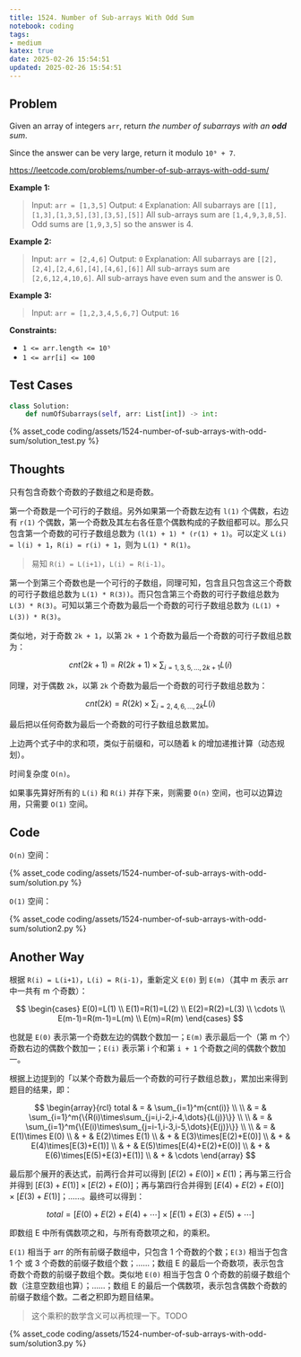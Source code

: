```yaml
---
title: 1524. Number of Sub-arrays With Odd Sum
notebook: coding
tags:
- medium
katex: true
date: 2025-02-26 15:54:51
updated: 2025-02-26 15:54:51
---
```

## Problem

Given an array of integers `arr`, return _the number of subarrays with an **odd** sum_.

Since the answer can be very large, return it modulo `10⁹ + 7`.

<https://leetcode.com/problems/number-of-sub-arrays-with-odd-sum/>

**Example 1:**

> Input: `arr = [1,3,5]`
> Output: `4`
> Explanation: All subarrays are `[[1],[1,3],[1,3,5],[3],[3,5],[5]]`
> All sub-arrays sum are `[1,4,9,3,8,5]`.
> Odd sums are `[1,9,3,5]` so the answer is 4.

**Example 2:**

> Input: `arr = [2,4,6]`
> Output: `0`
> Explanation: All subarrays are `[[2],[2,4],[2,4,6],[4],[4,6],[6]]`
> All sub-arrays sum are `[2,6,12,4,10,6]`.
> All sub-arrays have even sum and the answer is 0.

**Example 3:**

> Input: `arr = [1,2,3,4,5,6,7]`
> Output: `16`

**Constraints:**

- `1 <= arr.length <= 10⁵`
- `1 <= arr[i] <= 100`

## Test Cases

``` python
class Solution:
    def numOfSubarrays(self, arr: List[int]) -> int:
```

{% asset_code coding/assets/1524-number-of-sub-arrays-with-odd-sum/solution_test.py %}

## Thoughts

只有包含奇数个奇数的子数组之和是奇数。

第一个奇数是一个可行的子数组。另外如果第一个奇数左边有 `l(1)` 个偶数，右边有 `r(1)` 个偶数，第一个奇数及其左右各任意个偶数构成的子数组都可以。那么只包含第一个奇数的可行子数组总数为 `(l(1) + 1) * (r(1) + 1)`。可以定义 `L(i) = l(i) + 1`，`R(i) = r(i) + 1`，则为 `L(1) * R(1)`。

> 易知 `R(i) = L(i+1)`，`L(i) = R(i-1)`。

第一个到第三个奇数也是一个可行的子数组，同理可知，包含且只包含这三个奇数的可行子数组总数为 `L(1) * R(3))`。而只包含第三个奇数的可行子数组总数为 `L(3) * R(3)`。可知以第三个奇数为最后一个奇数的可行子数组总数为 `(L(1) + L(3)) * R(3)`。

类似地，对于奇数 `2k + 1`，以第 `2k + 1` 个奇数为最后一个奇数的可行子数组总数为：

$$
cnt(2k+1)=R(2k+1)\times\sum_{i=1,3,5,\dots,2k+1}{L(i)}
$$

同理，对于偶数 `2k`，以第 `2k` 个奇数为最后一个奇数的可行子数组总数为：

$$
cnt(2k)=R(2k)\times\sum_{i=2,4,6,\dots,2k}{L(i)}
$$

最后把以任何奇数为最后一个奇数的可行子数组总数累加。

上边两个式子中的求和项，类似于前缀和，可以随着 k 的增加递推计算（动态规划）。

时间复杂度 `O(n)`。

如果事先算好所有的 `L(i)` 和 `R(i)` 并存下来，则需要 `O(n)` 空间，也可以边算边用，只需要 `O(1)` 空间。

## Code

`O(n)` 空间：

{% asset_code coding/assets/1524-number-of-sub-arrays-with-odd-sum/solution.py %}

`O(1)` 空间：

{% asset_code coding/assets/1524-number-of-sub-arrays-with-odd-sum/solution2.py %}

## Another Way

根据 `R(i) = L(i+1)`，`L(i) = R(i-1)`，重新定义 `E(0)` 到 `E(m)`（其中 m 表示 arr 中一共有 m 个奇数）：

$$
\begin{cases}
  E(0)=L(1) \\
  E(1)=R(1)=L(2) \\
  E(2)=R(2)=L(3) \\
  \cdots \\
  E(m-1)=R(m-1)=L(m) \\
  E(m)=R(m)
\end{cases}
$$

也就是 `E(0)` 表示第一个奇数左边的偶数个数加一；`E(m)` 表示最后一个（第 m 个）奇数右边的偶数个数加一；`E(i)` 表示第 i 个和第 `i + 1` 个奇数之间的偶数个数加一。

根据上边提到的「以某个奇数为最后一个奇数的可行子数组总数」，累加出来得到题目的结果，即：

$$
\begin{array}{rcl}
  total & = & \sum_{i=1}^m{cnt(i)} \\
  \\
  & = & \sum_{i=1}^m{\{R(i)\times\sum_{j=i,i-2,i-4,\dots}{L(j)}\}} \\
  \\
  & = & \sum_{i=1}^m{\{E(i)\times\sum_{j=i-1,i-3,i-5,\dots}{E(j)}\}} \\
  \\
  & = & E(1)\times E(0) \\
  & + & E(2)\times E(1) \\
  & + & E(3)\times[E(2)+E(0)] \\
  & + & E(4)\times[E(3)+E(1)] \\
  & + & E(5)\times[E(4)+E(2)+E(0)] \\
  & + & E(6)\times[E(5)+E(3)+E(1)] \\
  & + & \cdots
\end{array}
$$

最后那个展开的表达式，前两行合并可以得到 $[E(2)+E(0)]\times E(1)$；再与第三行合并得到 $[E(3)+E(1)]\times[E(2)+E(0)]$；再与第四行合并得到 $[E(4)+E(2)+E(0)]\times[E(3)+E(1)]$；……。最终可以得到：

$$
total=[E(0)+E(2)+E(4)+\cdots]\times[E(1)+E(3)+E(5)+\cdots]
$$

即数组 E 中所有偶数项之和，与所有奇数项之和，的乘积。

`E(1)` 相当于 arr 的所有前缀子数组中，只包含 1 个奇数的个数；`E(3)` 相当于包含 1 个 或 3 个奇数的前缀子数组个数；……；数组 E 的最后一个奇数项，表示包含奇数个奇数的前缀子数组个数。类似地 `E(0)` 相当于包含 0 个奇数的前缀子数组个数（注意空数组也算）；……；数组 E 的最后一个偶数项，表示包含偶数个奇数的前缀子数组个数。二者之积即为题目结果。

> 这个乘积的数学含义可以再梳理一下。TODO

{% asset_code coding/assets/1524-number-of-sub-arrays-with-odd-sum/solution3.py %}
